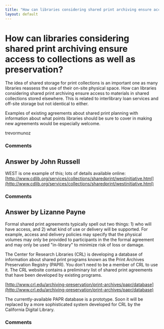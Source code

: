 ```yaml
---
title: "How can libraries considering shared print archiving ensure access to collections as well as preservation?"
layout: default
---
```

How can libraries considering shared print archiving ensure access to collections as well as preservation?
=====================
The idea of shared storage for print collections is an important one as
many libraries reassess the use of their on-site physical space. How can
libraries considering shared print archiving ensure access to materials
in shared collections stored elsewhere. This is related to interlibrary
loan services and off-site storage but not identical to either.

Examples of existing agreements about shared print planning with
information about what points libraries should be sure to cover in
making new agreements would be especially welcome.

trevormunoz

### Comments ###


Answer by John Russell
----------------
WEST is one example of this; lots of details available online:
[http://www.cdlib.org/services/collections/sharedprint/westinitiative.html](http://www.cdlib.org/services/collections/sharedprint/westinitiative.html)

### Comments ###

Answer by Lizanne Payne
----------------
Formal shared print agreements typically spell out two things: 1) who
will have access, and 2) what kind of use or delivery will be supported.
For example, access and delivery policies may specify that the physical
volumes may only be provided to participants in the the formal agreement
and may only be used "in-library" to minimize risk of loss or damage.

The Center for Research Libraries (CRL) is developing a database of
information about shared print programs known as the Print Archives
Preservation Registry (PAPR). You don't need to be a member of CRL to
use it. The CRL website contains a preliminary list of shared print
agreements that have been developed by existing programs.

[http://www.crl.edu/archiving-preservation/print-archives/papr/database](http://www.crl.edu/archiving-preservation/print-archives/papr/database)

The currently-available PAPR database is a prototype. Soon it will be
replaced by a more sophisticated system developed for CRL by the
California Digital Library.

### Comments ###

